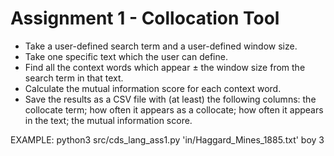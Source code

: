
# Assignment 1 - Collocation Tool

* Take a user-defined search term and a user-defined window size.
* Take one specific text which the user can define.
* Find all the context words which appear ± the window size from the search term in that text.
* Calculate the mutual information score for each context word.
* Save the results as a CSV file with (at least) the following columns: the collocate term; how often it appears as a collocate; how often it appears in the text; the mutual information score.


EXAMPLE:
python3 src/cds_lang_ass1.py 'in/Haggard_Mines_1885.txt' boy 3

